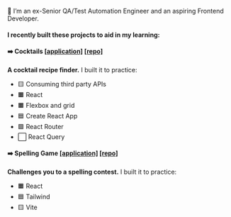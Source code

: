 👋 I’m an ex-Senior QA/Test Automation Engineer and an aspiring Frontend Developer.

#### I recently built these projects to aid in my learning:

#### ➡️ Cocktails [[application]](https://volkanungan.github.io/cocktails/) [[repo]](https://github.com/volkanungan/cocktails)<br>
**A cocktail recipe finder.** I built it to practice:
- 🟨 Consuming third party APIs
- 🟧 React
- 🟧 Flexbox and grid
- 🟦 Create React App
- 🟩 React Router
- ⬜️ React Query

#### ➡️ Spelling Game [[application]](https://volkanungan.github.io/spelling-quiz/) [[repo]](https://github.com/volkanungan/spelling-quiz)
**Challenges you to a spelling contest.** I built it to practice:
- 🟧 React
- 🟦 Tailwind
- 🟨 Vite
